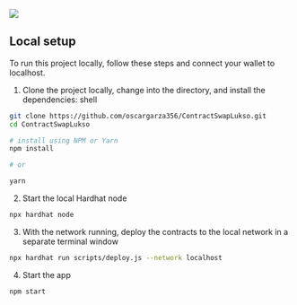 ![](https://i.ibb.co/XY900Xv/Contract-Swap2.png)

## Local setup

To run this project locally, follow these steps and connect your wallet to localhost.

1. Clone the project locally, change into the directory, and install the dependencies:
shell 
```sh
git clone https://github.com/oscargarza356/ContractSwapLukso.git
cd ContractSwapLukso

# install using NPM or Yarn
npm install

# or

yarn
```

2. Start the local Hardhat node

```sh
npx hardhat node
```

3. With the network running, deploy the contracts to the local network in a separate terminal window

```sh
npx hardhat run scripts/deploy.js --network localhost
```

4. Start the app

```
npm start
```


